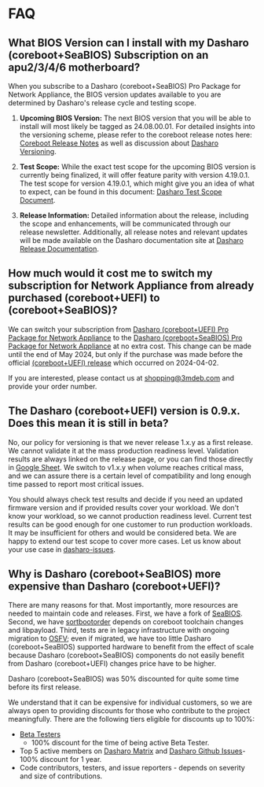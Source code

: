 # FAQ
<!-- markdownlint-disable-next-line MD013 -->
## What BIOS Version can I install with my Dasharo (coreboot+SeaBIOS) Subscription on an apu2/3/4/6 motherboard?

When you subscribe to a Dasharo (coreboot+SeaBIOS) Pro Package for
Network Appliance, the BIOS version updates available to you are determined by
Dasharo's release cycle and testing scope.

1. **Upcoming BIOS Version:**
The next BIOS version that you will be able to install will most likely be
tagged as 24.08.00.01. For detailed insights into the versioning
scheme, please refer to the coreboot release notes here: [Coreboot Release Notes](https://doc.coreboot.org/releases/coreboot-24.02-relnotes.html?highlight=releases#release-number-format-update)
as well as discussion about [Dasharo Versioning](https://github.com/Dasharo/dasharo-issues/issues/762).

1. **Test Scope:**
While the exact test scope for the upcoming BIOS version is currently being
finalized, it will offer feature parity with version 4.19.0.1. The test scope
for version 4.19.0.1, which might give you an idea of what to expect, can be
found in this document: [Dasharo Test Scope Document](https://docs.google.com/spreadsheets/d/1_uRhVo9eYeZONnelymonYp444zYHT_Q_qmJEJ8_XqJc/edit#gid=0).

1. **Release Information:**
Detailed information about the release, including the scope and enhancements,
will be communicated through our release newsletter. Additionally, all release
notes and relevant updates will be made available on the Dasharo documentation
site at [Dasharo Release Documentation](https://docs.dasharo.com/variants/pc_engines/releases_seabios/).
<!-- markdownlint-disable-next-line MD013 -->
## How much would it cost me to switch my subscription for Network Appliance from already purchased (coreboot+UEFI) to (coreboot+SeaBIOS)?

We can switch your subscription from [Dasharo (coreboot+UEFI) Pro Package
for Network Appliance](https://shop.3mdeb.com/shop/dasharo-entry-subscription/1-year-dasharo-entry-subscription-for-network-appliance/)
to the [Dasharo (coreboot+SeaBIOS) Pro Package for Network Appliance](https://shop.3mdeb.com/shop/dasharo-entry-subscription/1-year-dasharo-entry-subscription-for-network-appliance-corebootseabios/)
at no extra cost. This change can be made until the end of May 2024, but only if
the purchase was made before the official [(coreboot+UEFI) release](https://docs.dasharo.com/variants/pc_engines/releases_uefi/)
which occurred on 2024-04-02.

If you are interested, please contact us at shopping@3mdeb.com and provide your
order number.

## The Dasharo (coreboot+UEFI) version is 0.9.x. Does this mean it is still in beta?

No, our policy for versioning is that we never release 1.x.y as a first
release. We cannot validate it at the mass production readiness level.
Validation results are always linked on the release page, or you can find those
directly in [Google
Sheet](https://docs.google.com/spreadsheets/d/1wSE6xA3K3nXewwLn5lV39_2wZL1kg5AkGb4mvmG3bwE/edit#gid=1670191276).
We switch to v1.x.y when volume reaches critical mass, and we can assure there
is a certain level of compatibility and long enough time passed to report most
critical issues.

You should always check test results and decide if you need an updated firmware
version and if provided results cover your workload. We don't know your
workload, so we cannot production readiness level. Current test results can be
good enough for one customer to run production workloads. It may be
insufficient for others and would be considered beta. We are happy to extend
our test scope to cover more cases. Let us know about your use case in
[dasharo-issues](https://github.com/Dasharo/dasharo-issues).

## Why is Dasharo (coreboot+SeaBIOS) more expensive than Dasharo (coreboot+UEFI)?

There are many reasons for that. Most importantly, more resources are needed to
maintain code and releases. First, we have a fork of
[SeaBIOS](https://github.com/pcengines/seabios). Second, we have
[sortbootorder](https://github.com/pcengines/sortbootorder) depends on coreboot
toolchain changes and libpayload. Third, tests are in legacy infrastructure
with ongoing migration to
[OSFV](https://github.com/Dasharo/open-source-firmware-validation); even if
migrated, we have too little Dasharo (coreboot+SeaBIOS) supported hardware to
benefit from the effect of scale because Dasharo (coreboot+SeaBIOS) components
do not easily benefit from Dasharo (coreboot+UEFI) changes price have to be
higher.

Dasharo (coreboot+SeaBIOS) was 50% discounted for quite some time before its
first release.

We understand that it can be expensive for individual customers, so we are
always open to providing discounts for those who contribute to the project
meaningfully. There are the following tiers eligible for discounts up to 100%:

* [Beta
Testers](https://docs.dasharo.com/ways-you-can-help-us/#join-dasharo-beta-testing-group)
    - 100% discount for the time of being active Beta Tester.
* Top 5 active members on [Dasharo
Matrix](https://matrix.to/#/#dasharo:matrix.org) and [Dasharo Github
Issues](https://github.com/Dasharo/dasharo-issues)- 100% discount for 1 year.
* Code contributors, testers, and issue reporters - depends on severity and
size of contributions.

